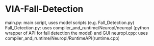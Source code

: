 # VIA-Fall-Detection

main.py: main script, uses model scripts (e.g. Fall_Detection.py)
Fall_Detection.py: uses compiler_and_runtime/Neuropl/neuropl (python wrapper of API for fall detection the model) and GUI
neuropl.cpp: uses compiler_and_runtime/Neuropl/RuntimeAPI(runtime.cpp)